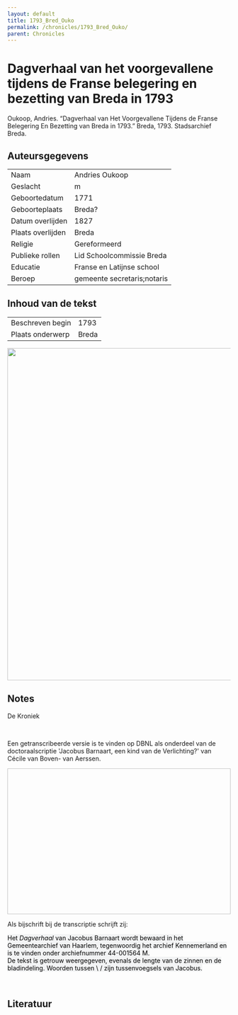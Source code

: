 ```yaml
---
layout: default
title: 1793_Bred_Ouko
permalink: /chronicles/1793_Bred_Ouko/
parent: Chronicles
--- 
```



# Dagverhaal van het voorgevallene tijdens de Franse belegering en bezetting van Breda in 1793 

Oukoop, Andries. “Dagverhaal van Het Voorgevallene Tijdens de Franse Belegering En Bezetting van Breda in 1793.” Breda, 1793. Stadsarchief Breda. 

## Auteursgegevens 

| | | 
| --------------- | --------------- | 
| Naam | Andries Oukoop | 
| Geslacht | m | 
 | Geboortedatum | 1771 | 
| Geboorteplaats | Breda? | 
| Datum overlijden | 1827 | 
| Plaats overlijden | Breda | 
| Religie | Gereformeerd | 
| Publieke rollen | Lid Schoolcommissie Breda | 
| Educatie | Franse en Latijnse school | 
| Beroep | gemeente secretaris;notaris | 

## Inhoud van de tekst 

| | | 
| --------------- | --------------- | 
| Beschreven begin | 1793 | 
| Plaats onderwerp | Breda | 

[<img src="..\..\barplots_chronicles\1793_Bred_Ouko.jpg" width="750"/>](..\..\barplots_chronicles\1793_Bred_Ouko.jpg) 

## Notes 

<div data-schema-version="8"><p>De Kroniek</p>
<p>&nbsp;</p>
<p>Een getranscribeerde versie is te vinden op DBNL als onderdeel van de doctoraalscriptie 'Jacobus Barnaart, een kind van de Verlichting?' van Cécile van Boven- van Aerssen.</p>
<p><img alt="" data-attachment-key="XMKBAG3I" width="606" height="329"></p>
<p>Als bijschrift bij de transcriptie schrijft zij:</p>
<p><span style="color: #000000"><span style="background-color: #f3f4f5">Het&nbsp;</span></span><em><span style="color: #000000"><span style="background-color: #f3f4f5">Dagverhaal</span></span></em><span style="color: #000000"><span style="background-color: #f3f4f5">&nbsp;van Jacobus Barnaart wordt bewaard in het Gemeentearchief van Haarlem, tegenwoordig het archief Kennemerland en is te vinden onder archiefnummer 44-001564 M.<br>De tekst is getrouw weergegeven, evenals de lengte van de zinnen en de bladindeling. Woorden tussen \ / zijn tussenvoegsels van Jacobus.</span></span></p>
<p>&nbsp;</p>
</div> 

## Literatuur 

